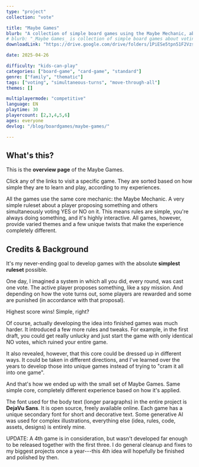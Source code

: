 ```yaml
---
type: "project"
collection: "vote"

title: "Maybe Games"
blurb: "A collection of simple board games using the Maybe Mechanic, about voting for or against your friend's proposals at the most strategic times."
# blurb: "_Maybe Games_ is collection of simple board games about voting YES or NO all the time to collect the highest score for yourself."
downloadLink: "https://drive.google.com/drive/folders/1PiESe5tpn51F2VzsQLyzUKud6AgdPmVJ"

date: 2025-04-26

difficulty: "kids-can-play"
categories: ["board-game", "card-game", "standard"]
genre: ["family", "thematic"]
tags: ["voting", "simultaneous-turns", "move-through-all"]
themes: []

multiplayermode: "competitive"
language: EN
playtime: 30
playercount: [2,3,4,5,6]
ages: everyone
devlog: "/blog/boardgames/maybe-games/"

---
```




## What's this?

This is the **overview page** of the Maybe Games. 

Click any of the links to visit a specific game. They are sorted based on how simple they are to learn and play, according to my experiences.

All the games use the same core mechanic: the Maybe Mechanic. A very simple ruleset about a player proposing something and others simultaneously voting YES or NO on it. This means rules are simple, you're always doing something, and it's highly interactive. All games, however, provide varied themes and a few unique twists that make the experience completely different.


## Credits & Background

It's my never-ending goal to develop games with the absolute **simplest ruleset** possible. 

One day, I imagined a system in which all you did, every round, was cast one vote. The active player proposes something, like a spy mission. And depending on how the vote turns out, some players are rewarded and some are punished (in accordance with that proposal). 

Highest score wins! Simple, right?

Of course, actually developing the idea into finished games was much harder. It introduced a few more rules and tweaks. For example, in the first draft, you could get really unlucky and just start the game with only identical NO votes, which ruined your entire game.

It also revealed, however, that this core could be dressed up in different ways. It could be taken in different directions, and I've learned over the years to develop those into unique games instead of trying to "cram it all into one game". 

And that's how we ended up with the small set of Maybe Games. Same simple core, completely different experience based on how it's applied.

The font used for the body text (longer paragraphs) in the entire project is **DejaVu Sans**. It is open source, freely available online. Each game has a unique secondary font for short and decorative text. Some generative AI was used for complex illustrations, everything else (idea, rules, code, assets, designs) is entirely mine.

UPDATE: A 4th game is in consideration, but wasn't developed far enough to be released together with the first three. I do general cleanup and fixes to my biggest projects once a year---this 4th idea will hopefully be finished and polished by then.

<!--- @TODO: remove this text when the 4th game actually launches, of course --->

